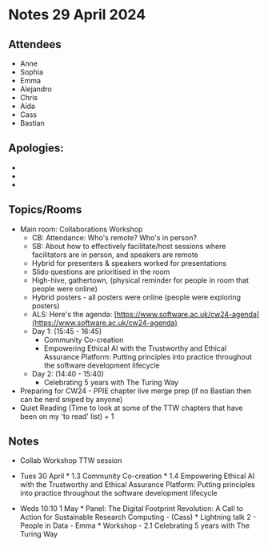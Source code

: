 # Notes 29 April 2024

## Attendees

* Anne
* Sophia
* Emma
* Alejandro
* Chris
* Aida
* Cass
* Bastian

## Apologies:

* 
* 
* 

## Topics/Rooms

* Main room: Collaborations Workshop
   * CB: Attendance: Who's remote? Who's in person?
   * SB: About how to effectively facilitate/host sessions where facilitators are in person, and speakers are remote
   * Hybrid for presenters \& speakers worked for presentations
   * Slido questions are prioritised in the room
   * High-hive, gathertown, (physical reminder for people in room that people were online)
   * Hybrid posters - all posters were online (people were exploring posters)
   * ALS: Here's the agenda: [https://www.software.ac.uk/cw24-agenda](https://www.software.ac.uk/cw24-agenda)
   * Day 1:  (15:45 - 16:45)
      * Community Co-creation
      * Empowering Ethical AI with the Trustworthy and Ethical Assurance Platform: Putting principles into practice throughout the software development lifecycle
   * Day 2: (14:40 - 15:40)
      * Celebrating 5 years with The Turing Way
* Preparing for CW24 - PPIE chapter live merge prep (if no Bastian then can be nerd sniped by anyone)
*  Quiet Reading (Time to look at some of the TTW chapters that have been on my 'to read' list) + 1

## Notes

* Collab Workshop TTW session
* Tues 30 April
      * 1.3 Community Co-creation
      * 1.4 Empowering Ethical AI with the Trustworthy and Ethical Assurance Platform: Putting principles into practice throughout the software development lifecycle

* Weds 10:10 1 May 
      * Panel: The Digital Footprint Revolution: A Call to Action for Sustainable Research Computing - (Cass)
      *  Lightning talk 2 - People in Data - Emma
      * Workshop - 2.1 Celebrating 5 years with The Turing Way